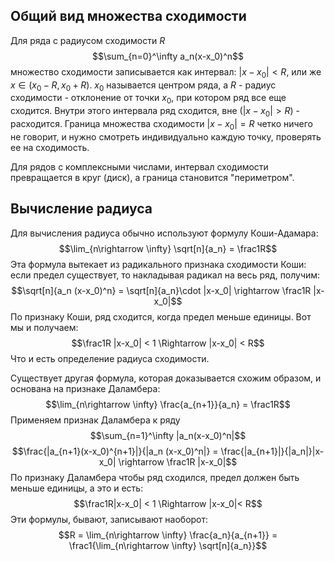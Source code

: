 ## Общий вид множества сходимости
Для ряда с радиусом сходимости $R$
$$\sum_{n=0}^\infty a_n(x-x_0)^n$$
множество сходимости записывается как интервал: $|x - x_0| < R$, или же $x \in (x_0 - R, x_0 + R)$. $x_0$ называется центром ряда, а $R$ - радиус сходимости - отклонение от точки $x_0$, при котором ряд все еще сходится.
Внутри этого интервала ряд сходится, вне ($|x - x_0| > R$) - расходится. Граница множества сходимости $|x - x_0| = R$ четко ничего не говорит, и нужно смотреть индивидуально каждую точку, проверять ее на сходимость.

Для рядов с комплексными числами, интервал сходимости превращается в круг (диск), а граница становится "периметром".

## Вычисление радиуса
Для вычисления радиуса обычно используют формулу Коши-Адамара:
$$\lim_{n\rightarrow \infty} \sqrt[n]{a_n} = \frac1R$$
Эта формула вытекает из радикального признака сходимости Коши: если предел существует, то накладывая радикал на весь ряд, получим:
$$\sqrt[n]{a_n (x-x_0)^n} = \sqrt[n]{a_n}\cdot |x-x_0| \rightarrow \frac1R |x-x_0|$$
По признаку Коши, ряд сходится, когда предел меньше единицы. Вот мы и получаем:
$$\frac1R |x-x_0| < 1 \Rightarrow |x-x_0| < R$$
Что и есть определение радиуса сходимости.

Существует другая формула, которая доказывается схожим образом, и основана на признаке Даламбера:
$$\lim_{n\rightarrow \infty} \frac{a_{n+1}}{a_n} = \frac1R$$
Применяем признак Даламбера к ряду
$$\sum_{n=1}^\infty |a_n(x-x_0)^n|$$
$$\frac{|a_{n+1}(x-x_0)^{n+1}|}{|a_n (x-x_0)^n|} = \frac{|a_{n+1}|}{|a_n|}|x-x_0| \rightarrow \frac1R |x-x_0|$$
По признаку Даламбера чтобы ряд сходился, предел должен быть меньше единицы, а это и есть:
$$\frac1R|x-x_0| < 1 \Rightarrow |x-x_0|< R$$
Эти формулы, бывают, записывают наоборот:
$$R = \lim_{n\rightarrow \infty} \frac{a_n}{a_{n+1}} = \frac1{\lim_{n\rightarrow \infty}  \sqrt[n]{a_n}}$$